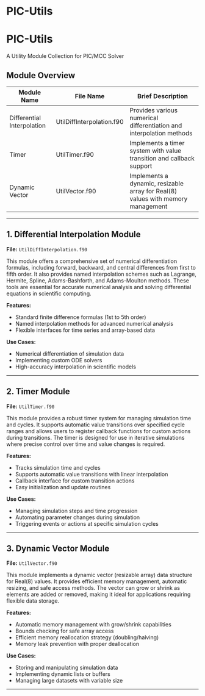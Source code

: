 # PIC-Utils

# PIC-Utils
A Utility Module Collection for PIC/MCC Solver

## Module Overview

| Module Name                  | File Name                   | Brief Description                                                                 |
|------------------------------|-----------------------------|-----------------------------------------------------------------------------------|
| Differential Interpolation   | UtilDiffInterpolation.f90   | Provides various numerical differentiation and interpolation methods               |
| Timer                        | UtilTimer.f90               | Implements a timer system with value transition and callback support               |
| Dynamic Vector               | UtilVector.f90              | Implements a dynamic, resizable array for Real(8) values with memory management    |

---

## 1. Differential Interpolation Module
**File:** `UtilDiffInterpolation.f90`

This module offers a comprehensive set of numerical differentiation formulas, including forward, backward, and central differences from first to fifth order. It also provides named interpolation schemes such as Lagrange, Hermite, Spline, Adams-Bashforth, and Adams-Moulton methods. These tools are essential for accurate numerical analysis and solving differential equations in scientific computing.

**Features:**
- Standard finite difference formulas (1st to 5th order)
- Named interpolation methods for advanced numerical analysis
- Flexible interfaces for time series and array-based data

**Use Cases:**
- Numerical differentiation of simulation data
- Implementing custom ODE solvers
- High-accuracy interpolation in scientific models

---

## 2. Timer Module
**File:** `UtilTimer.f90`

This module provides a robust timer system for managing simulation time and cycles. It supports automatic value transitions over specified cycle ranges and allows users to register callback functions for custom actions during transitions. The timer is designed for use in iterative simulations where precise control over time and value changes is required.

**Features:**
- Tracks simulation time and cycles
- Supports automatic value transitions with linear interpolation
- Callback interface for custom transition actions
- Easy initialization and update routines

**Use Cases:**
- Managing simulation steps and time progression
- Automating parameter changes during simulation
- Triggering events or actions at specific simulation cycles

---

## 3. Dynamic Vector Module
**File:** `UtilVector.f90`

This module implements a dynamic vector (resizable array) data structure for Real(8) values. It provides efficient memory management, automatic resizing, and safe access methods. The vector can grow or shrink as elements are added or removed, making it ideal for applications requiring flexible data storage.

**Features:**
- Automatic memory management with grow/shrink capabilities
- Bounds checking for safe array access
- Efficient memory reallocation strategy (doubling/halving)
- Memory leak prevention with proper deallocation

**Use Cases:**
- Storing and manipulating simulation data
- Implementing dynamic lists or buffers
- Managing large datasets with variable size

---
